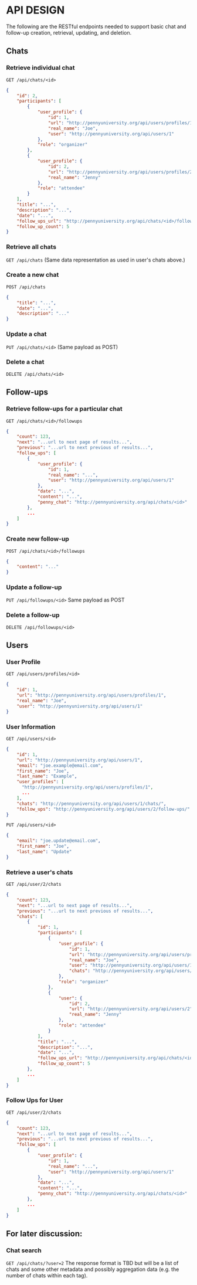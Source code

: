 # API DESIGN

The following are the RESTful endpoints needed to support basic chat and follow-up creation, retrieval, updating, and deletion.

## Chats

### Retrieve individual chat
`GET /api/chats/<id>`
```json
{
    "id": 2,
    "participants": [
        {
            "user_profile": {
                "id": 1,
                "url": "http://pennyuniversity.org/api/users/profiles/1",
                "real_name": "Joe",
                "user": "http://pennyuniversity.org/api/users/1"
            },
            "role": "organizer"
        },
        {
            "user_profile": {
                "id": 2,
                "url": "http://pennyuniversity.org/api/users/profiles/2",
                "real_name": "Jenny"
            },
            "role": "attendee"
        }
    ],
    "title": "...",
    "description": "...",
    "date": "...",
    "follow_ups_url": "http://pennyuniversity.org/api/chats/<id>/followups",
    "follow_up_count": 5
}
```

### Retrieve all chats
`GET /api/chats`
(Same data representation as used in user's chats above.)


### Create a new chat
`POST /api/chats`
```json
{
    "title": "...",
    "date": "...",
    "description": "..."
}
```

### Update a chat
`PUT /api/chats/<id>`
(Same payload as POST)

### Delete a chat
`DELETE /api/chats/<id>`


## Follow-ups

### Retrieve follow-ups for a particular chat
`GET /api/chats/<id>/followups`
```json
{
    "count": 123,
    "next": "...url to next page of results...",
    "previous": "...url to next previous of results...",
    "follow_ups": [
        {
            "user_profile": {
                "id": 1,
                "real_name": "...",
                "user": "http://pennyuniversity.org/api/users/1"
            },
            "date": "...",
            "content": "...",
            "penny_chat": "http://pennyuniversity.org/api/chats/<id>"
        },
        ...
    ]
}
```

### Create new follow-up
`POST /api/chats/<id>/followups`
```json
{
    "content": "..."
}
```


### Update a follow-up
`PUT /api/followups/<id>`
Same payload as POST


### Delete a follow-up
`DELETE /api/followups/<id>`

## Users
### User Profile
`GET /api/users/profiles/<id>`
```json
{
    "id": 1,
    "url": "http://pennyuniversity.org/api/users/profiles/1",
    "real_name": "Joe",
    "user": "http://pennyuniversity.org/api/users/1"
}
```

### User Information
`GET /api/users/<id>`
```json
{
    "id": 1,
    "url": "http://pennyuniversity.org/api/users/1",
    "email": "joe.example@email.com",
    "first_name": "Joe",
    "last_name": "Example",
    "user_profiles": [
      "http://pennyuniversity.org/api/users/profiles/1",
      ...
    ],
    "chats": "http://pennyuniversity.org/api/users/1/chats/",
    "follow_ups": "http://pennyuniversity.org/api/users/2/follow-ups/"
}
```

`PUT /api/users/<id>`
```json
{
    "email": "joe.update@email.com",
    "first_name": "Joe",
    "last_name": "Update"
}
```

### Retrieve a user's chats
`GET /api/user/2/chats`
```json
{
    "count": 123,
    "next": "...url to next page of results...",
    "previous": "...url to next previous of results...",
    "chats": [
        {
            "id": 1,
            "participants": [
                {
                    "user_profile": {
                        "id": 1,
                        "url": "http://pennyuniversity.org/api/users/profiles/1",
                        "real_name": "Joe",
                        "user": "http://pennyuniversity.org/api/users/1",
                        "chats": "http://pennyuniversity.org/api/users/1/chats/"
                    },
                    "role": "organizer"
                },
                {
                    "user": {
                        "id": 2,
                        "url": "http://pennyuniversity.org/api/users/2",
                        "real_name": "Jenny"
                    },
                    "role": "attendee"
                }
            ],
            "title": "...",
            "description": "...",
            "date": "...",
            "follow_ups_url": "http://pennyuniversity.org/api/chats/<id>/followups",
            "follow_up_count": 5
        },
        ...
    ]
}
```

### Follow Ups for User
`GET /api/user/2/chats`
```json
{
    "count": 123,
    "next": "...url to next page of results...",
    "previous": "...url to next previous of results...",
    "follow_ups": [
        {
            "user_profile": {
                "id": 1,
                "real_name": "...",
                "user": "http://pennyuniversity.org/api/users/1"
            },
            "date": "...",
            "content": "...",
            "penny_chat": "http://pennyuniversity.org/api/chats/<id>"
        },
        ...
    ]
}
```

## For later discussion:

### Chat search
`GET /api/chats/?user=2`
The response format is TBD but will be a list of chats and some other metadata and possibly aggregation data (e.g. the number of chats within each tag).

